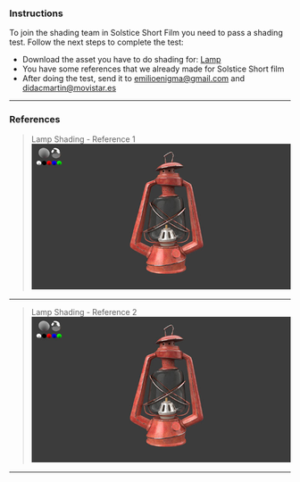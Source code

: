 
### **Instructions**

To join the shading team in Solstice Short Film you need to pass a shading test. Follow the next steps to complete the test:

* Download the asset you have to do shading for: [Lamp](/files/test_shading.zip)
* You have some references that we already made for Solstice Short film
* After doing the test, send it to <emilioenigma@gmail.com> and <didacmartin@movistar.es>
___

### **References**

> Lamp Shading - Reference 1
![Lamp Shading Reference 1](img/lamp_shading_ref_1.jpg?style=centerme "Lamp Shading - Reference 1")
___
> Lamp Shading - Reference 2
![Lamp Shading Reference 2](img/lamp_shading_ref_2.jpg?style=centerme "Lamp Shading - Reference 2")
___